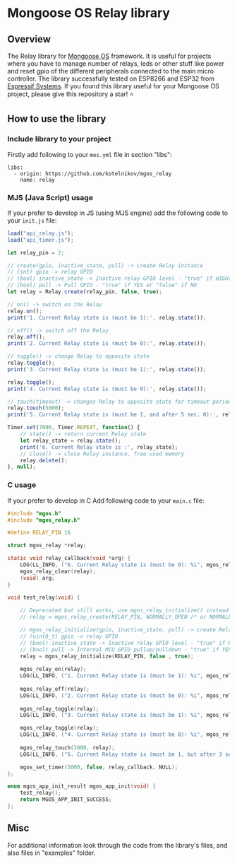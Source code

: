 # Mongoose OS Relay library

## Overview
The Relay library for [Mongoose OS](https://mongoose-os.com/) framework. It is useful for projects where you have to manage number of relays, leds or other stuff like power and reset gpio of the different peripherals connected to the main micro controller. The library successfully tested on ESP8266 and ESP32 from [Espressif Systems](https://www.espressif.com/). If you found this library useful for your Mongoose OS project, please give this repository a star! ⭐

## How to use the library
### Include library to your project
Firstly add following to your ```mos.yml``` file in section "libs":

```
libs:
  - origin: https://github.com/kotelnikov/mgos_relay
    name: relay
```

### MJS (Java Script) usage
If your prefer to develop in JS (using MJS engine) add the following code to your ```init.js``` file:

```js
load("api_relay.js");
load("api_timer.js");

let relay_pin = 2;

// create(gpio, inactive_state, pull) -> create Relay instance
// (int) gpio -> relay GPIO
// (bool) inactive_state -> Inactive relay GPIO level - "true" if HIGH(+) or "false" if LOW(-)
// (bool) pull -> Pull GPIO - "true" if YES or "false" if NO
let relay = Relay.create(relay_pin, false, true);

// on() -> switch on the Relay
relay.on();
print('1. Current Relay state is (must be 1):', relay.state());

// off() -> switch off the Relay
relay.off();
print('2. Current Relay state is (must be 0):', relay.state());

// toggle() -> change Relay to opposite state
relay.toggle();
print('3. Current Relay state is (must be 1):', relay.state());

relay.toggle();
print('4. Current Relay state is (must be 0):', relay.state());

// touch(timeout) -> changes Relay to opposite state for timeout period (in milliseconds)
relay.touch(5000);
print('5. Current Relay state is (must be 1, and after 5 sec. 0):', relay.state());

Timer.set(7000, Timer.REPEAT, function() {
    // state() -> return current Relay state
    let relay_state = relay.state();
    print('6. Current Relay state is :', relay_state);
    // close() -> close Relay instance, free used memory
    relay.delete();
}, null);

```

### C usage
If your prefer to develop in C Add following code to your ```main.c``` file:
```c
#include "mgos.h"
#include "mgos_relay.h"

#define RELAY_PIN 16

struct mgos_relay *relay;

static void relay_callback(void *arg) {
    LOG(LL_INFO, ("6. Current Relay state is (must be 0): %i", mgos_relay_get_state(relay)));
    mgos_relay_clear(relay);
    (void) arg;
}

void test_relay(void) {
    
    // Deprecated but still works, use mgos_relay_initialize() instead
    // relay = mgos_relay_create(RELAY_PIN, NORMALLY_OPEN /* or NORMALLY_CLOSED */);

    // mgos_relay_initialize(gpio, inactive_state, pull) -> create Relay struct
    // (uint8_t) gpio -> relay GPIO
    // (bool) inactive_state -> Inactive relay GPIO level - "true" if HIGH(+) or "false" if LOW(-)
    // (bool) pull -> Internal MCU GPIO pullup/pulldown - "true" if YES or "false" if NO
    relay = mgos_relay_initialize(RELAY_PIN, false , true);
    
    mgos_relay_on(relay);
    LOG(LL_INFO, ("1. Current Relay state is (must be 1): %i", mgos_relay_get_state(relay)));
    
    mgos_relay_off(relay);    
    LOG(LL_INFO, ("2. Current Relay state is (must be 0): %i", mgos_relay_get_state(relay)));
    
    mgos_relay_toggle(relay);    
    LOG(LL_INFO, ("3. Current Relay state is (must be 1): %i", mgos_relay_get_state(relay)));

    mgos_relay_toggle(relay);    
    LOG(LL_INFO, ("4. Current Relay state is (must be 0): %i", mgos_relay_get_state(relay)));
    
    mgos_relay_touch(3000, relay);
    LOG(LL_INFO, ("5. Current Relay state is (must be 1, but after 3 sec. 0): %i", mgos_relay_get_state(relay)));

    mgos_set_timer(5000, false, relay_callback, NULL);
};

enum mgos_app_init_result mgos_app_init(void) {
    test_relay();
    return MGOS_APP_INIT_SUCCESS;
};
```

## Misc
For additional information look through the code from the library's files, and also files in "examples" folder.